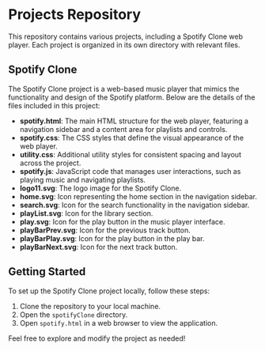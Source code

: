 # Projects Repository

This repository contains various projects, including a Spotify Clone web player. Each project is organized in its own directory with relevant files.

## Spotify Clone

The Spotify Clone project is a web-based music player that mimics the functionality and design of the Spotify platform. Below are the details of the files included in this project:

- **spotify.html**: The main HTML structure for the web player, featuring a navigation sidebar and a content area for playlists and controls.
- **spotify.css**: The CSS styles that define the visual appearance of the web player.
- **utility.css**: Additional utility styles for consistent spacing and layout across the project.
- **spotify.js**: JavaScript code that manages user interactions, such as playing music and navigating playlists.
- **logo11.svg**: The logo image for the Spotify Clone.
- **home.svg**: Icon representing the home section in the navigation sidebar.
- **search.svg**: Icon for the search functionality in the navigation sidebar.
- **playList.svg**: Icon for the library section.
- **play.svg**: Icon for the play button in the music player interface.
- **playBarPrev.svg**: Icon for the previous track button.
- **playBarPlay.svg**: Icon for the play button in the play bar.
- **playBarNext.svg**: Icon for the next track button.

## Getting Started

To set up the Spotify Clone project locally, follow these steps:

1. Clone the repository to your local machine.
2. Open the `spotifyClone` directory.
3. Open `spotify.html` in a web browser to view the application.

Feel free to explore and modify the project as needed!